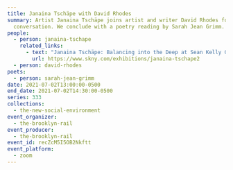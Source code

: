 ```yaml
---
title: Janaina Tschäpe with David Rhodes
summary: Artist Janaina Tschäpe joins artist and writer David Rhodes for a
  conversation. We conclude with a poetry reading by Sarah Jean Grimm.
people:
  - person: janaina-tschape
    related_links:
      - text: "Janaina Tschäpe: Balancing into the Deep at Sean Kelly Gallery, New York"
        url: https://www.skny.com/exhibitions/janaina-tschape2
  - person: david-rhodes
poets:
  - person: sarah-jean-grimm
date: 2021-07-02T13:00:00-0500
end_date: 2021-07-02T14:30:00-0500
series: 333
collections:
  - the-new-social-environment
event_organizer:
  - the-brooklyn-rail
event_producer:
  - the-brooklyn-rail
event_id: recZcM5I5OB2Nkftt
event_platform:
  - zoom
---
```

